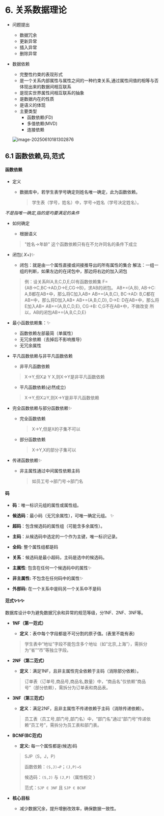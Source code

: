 # 6. 关系数据理论

- 问题提出
  - 数据冗余
  - 更新异常
  - 插入异常
  - 删除异常

- 数据依赖

  - 完整性约束的表现形式
  - 是一个关系内部属性与属性之间的一种约束关系,通过属性间值的相等与否体现出来的数据间相互联系
  - 是现实世界属性间相互联系的抽象
  - 是数据内在的性质
  - 是语义的体现
  - 主要类型
    - 函数依赖(FD)
    - 多值依赖(MVD)
    - 连接依赖

  ![image-20250610181302876](C:\Users\32770\AppData\Roaming\Typora\typora-user-images\image-20250610181302876.png)

## 6.1 函数依赖,码,范式

#### 函数依赖

- 定义

  - 数据库中，若学生表学号确定则姓名唯一确定，此为函数依赖。

    > 学生表（学号，姓名）中，学号→姓名（学号决定姓名）。

*不是指唯一确定,指的是均要满足的条件*

- 如何确定

  - 根据语义

  > "姓名->年龄" 这个函数依赖只有在不允许同名的条件下成立

- 闭包( *X*+)✨

  - 闭包：就是由一个属性直接或间接推导出的所有属性的集合
    解法：一组一组的判断，如果左边的在闭包中，那边将右边的加入闭包

  >  例：设关系R(A,B,C,D,E,G)有函数依赖集
  >  	F={AB→C,BC→AD,D→E,CG→B}，求AB的闭包。
  >  	AB+={A,B}, 			AB→C: 	A,B都在AB+中，那么将C加入AB+
  >  	AB+={A,B,C}, 		BC→AD: 	B,C都在AB+中，那么将D加入AB+
  >  	AB+={A,B,C,D}, 		D→E: 	D在AB+中，那么将E加入AB+
  >  	AB+={A,B,C,D,E}, 	CG→B: 	C,G不在AB+中，不做改变
  >  	所以，AB的闭包AB+={A,B,C,D,E}
  >

- 最小函数依赖集：✨

  - 函数依赖左部最简（单属性）
  - 无冗余依赖（去掉后不影响推导）
  - 无冗余属性 

- 平凡函数依赖与非平凡函数依赖

  - 非平凡函数依赖

  > X->Y,但X⊉ Y X,则X->Y是非平凡函数依赖

  - 平凡函数依赖(必然成立)

  > X->Y,但X⊇Y,则X->Y是非平凡函数依赖

- 完全函数依赖与部分函数依赖✨

  - 完全函数依赖

    > X->Y,但是X的子集不可以

  - 部分函数依赖

    > X->Y,X的部分子集可以

- 传递函数依赖✨

  - 非主属性通过中间属性依赖主码

    > 如员工号→部门号→部门名


#### 码

-  **码**：唯一标识元组的属性或属性组。   
- **候选码**：最小码（无冗余属性），可唯一确定元组。   ✨
- **超码**：包含候选码的属性组（可能含多余属性）。   
- **主码**：从候选码中选定的一个作为主键，唯一标识记录。   
- **全码:** 整个属性组都是码
- **关系**：候选码是最小超码，主码是选中的候选码。
- **主属性**: 包含在任何一个候选码中的属性✨
- **非主属性:** 不包含在任何码中的属性✨

- **外部码:** 在一个关系中是码另一个关系中不是码

#### 范式✨✨✨

数据库设计中为避免数据冗余和异常的规范等级，分1NF、2NF、3NF等。  

- **1NF（第一范式）**  
  
  - **定义**：表中每个字段都是不可分割的原子值。(表里不能有表)  

  > 学生表中“地址”字段不能包含多个地址（如“北京,上海”），需拆分为“省”“市”等独立字段。  
  
- **2NF（第二范式）**  
  
  - **定义**：满足1NF，且非主属性完全依赖于主码（消除部分依赖）。  

  > 订单表（订单号,商品号,商品名,数量）中，“商品名”仅依赖“商品号”（部分依赖），需拆分为订单表和商品表。  
  
- **3NF（第三范式）**  
  - **定义**：满足2NF，且非主属性不传递依赖于主码（消除传递依赖）。  
  
  > 员工表（员工号,部门号,部门名）中，“部门名”通过“部门号”传递依赖“员工号”，需拆分为员工表和部门表。  
  
- **BCNF(BC范式)**
  
  - **定义:** 每一个属性都是(候选)码

  > SJP（S，J，P） 
  >
  >  函数依赖：`(S,J)→P`；`(J,P)→S`  
  >
  >  候选码：`(S,J)` 与 `(J,P)`（属性相交 ）
  >
  >  范式：`SJP ∈ 3NF` 且 `SJP ∈ BCNF`
  
- **核心目标**  

  - 减少数据冗余，提升增删改效率，确保数据一致性。

